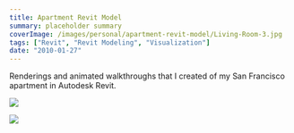 ```yaml
---
title: Apartment Revit Model
summary: placeholder summary
coverImage: /images/personal/apartment-revit-model/Living-Room-3.jpg
tags: ["Revit", "Revit Modeling", "Visualization"]
date: "2010-01-27"
---
```


Renderings and animated walkthroughs that I created of my San Francisco apartment in Autodesk Revit.

![](/images/personal/apartment-revit-model/Living-Room-2.jpg)

![](/images/personal/apartment-revit-model/Living-Room-1.jpg)
